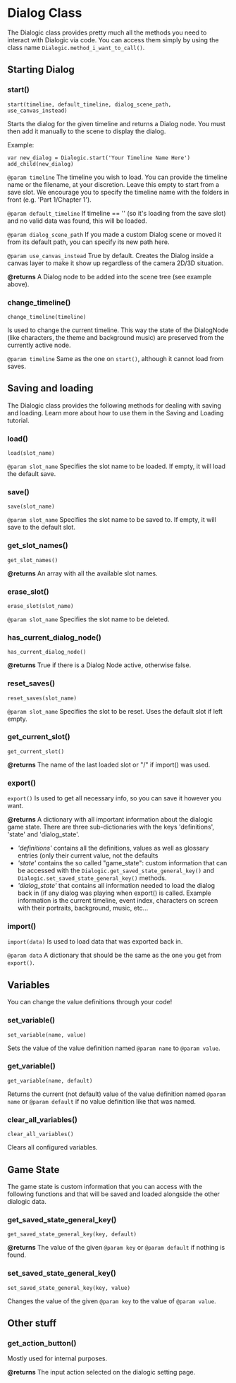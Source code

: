 # Dialog Class

The Dialogic class provides pretty much all the methods you need to interact with Dialogic via code.
You can access them simply by using the class name `Dialogic.method_i_want_to_call()`.

## Starting Dialog

### start()
`start(timeline, default_timeline, dialog_scene_path, use_canvas_instead)`

Starts the dialog for the given timeline and returns a Dialog node.
You must then add it manually to the scene to display the dialog.

Example:
```
var new_dialog = Dialogic.start('Your Timeline Name Here')
add_child(new_dialog)
```

`@param timeline`
The timeline you wish to load. You can provide the timeline name or the filename, at your discretion. Leave this empty to start from a save slot.
We encourage you to specify the timeline name with the folders in front (e.g. 'Part 1/Chapter 1').

`@param default_timeline`
If timeline == '' (so it's loading from the save slot) and no valid data was found, this will be loaded.

`@param dialog_scene_path`
If you made a custom Dialog scene or moved it from its default path, you can specify its new path here.

`@param use_canvas_instead`
True by default. Creates the Dialog inside a canvas layer to make it show up regardless of the camera 2D/3D situation.

**@returns**
A Dialog node to be added into the scene tree (see example above).


### change_timeline()
`change_timeline(timeline)` 

Is used to change the current timeline. This way the state of the DialogNode (like characters, the theme and background music) are preserved from the currently active node. 

`@param timeline`
Same as the one on `start()`, although it cannot load from saves.


## Saving and loading
The Dialogic class provides the following methods for dealing with saving and loading. Learn more about how to use them in the Saving and Loading tutorial.

### load()
`load(slot_name)`

`@param slot_name`
Specifies the slot name to be loaded. If empty, it will load the default save.

### save()
`save(slot_name)`

`@param slot_name`
Specifies the slot name to be saved to. If empty, it will save to the default slot.

### get_slot_names()
`get_slot_names()`

**@returns**
An array with all the available slot names.

### erase_slot()
`erase_slot(slot_name)`

`@param slot_name`
Specifies the slot name to be deleted.

### has_current_dialog_node()
`has_current_dialog_node()`

**@returns**
True if there is a Dialog Node active, otherwise false.

### reset_saves()
`reset_saves(slot_name)`

`@param slot_name`
Specifies the slot to be reset. Uses the default slot if left empty.

### get_current_slot()
`get_current_slot()`

**@returns**
The name of the last loaded slot or "/" if import() was used.

### export()
`export()`
Is used to get all necessary info, so you can save it however you want.

**@returns**
A dictionary with all important information about the dialogic game state.
There are three sub-dictionaries with the keys 'definitions', 'state' and 'dialog_state'.
- *'definitions'* contains all the definitions, values as well as glossary entries (only their current value, not the defaults
- *'state'* contains the so called "game_state": custom information that can be accessed with the `Dialogic.get_saved_state_general_key()` and `Dialogic.set_saved_state_general_key()` methods.
- *'dialog_state'* that contains all information needed to load the dialog back in (if any dialog was playing when export() is called. Example information is the current timeline, event index, characters on screen with their portraits, background, music, etc...

### import()
`import(data)`
Is used to load data that was exported back in.

`@param data`
A dictionary that should be the same as the one you get from `export()`.



## Variables
You can change the value definitions through your code!
### set_variable()
`set_variable(name, value)`

Sets the value of the value definition named `@param name` to `@param value`.

### get_variable()
`get_variable(name, default)`

Returns the current (not default) value of the value definition named `@param name` or `@param default` if no value definition like that was named.

### clear_all_variables()
`clear_all_variables()`

Clears all configured variables.

## Game State
The game state is custom information that you can access with the following functions and that will be saved and loaded alongside the other dialogic data.

### get_saved_state_general_key()
`get_saved_state_general_key(key, default)`

**@returns**
The value of the given `@param key` or `@param default` if nothing is found.
 
### set_saved_state_general_key()
`set_saved_state_general_key(key, value)`

Changes the value of the given `@param key` to the value of `@param value`.


## Other stuff

### get_action_button()
Mostly used for internal purposes. 

**@returns**
The input action selected on the dialogic setting page.

